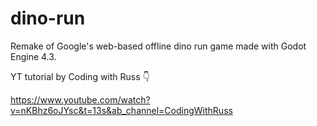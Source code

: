 # dino-run
 Remake of Google's web-based offline dino run game made with Godot Engine 4.3.
 
 YT tutorial by Coding with Russ 👇
 
 https://www.youtube.com/watch?v=nKBhz6oJYsc&t=13s&ab_channel=CodingWithRuss
